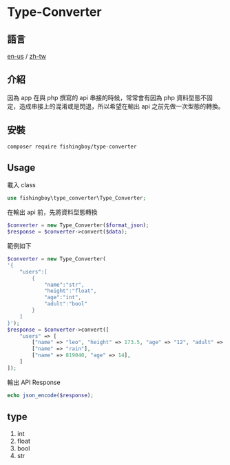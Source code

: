 # Type-Converter

## 語言
[en-us](README.md) / 
[zh-tw](README-zh-tw.md)

## 介紹
因為 app 在與 php 撰寫的 api 串接的時候，常常會有因為 php 資料型態不固定，造成串接上的混淆或是閃退，所以希望在輸出 api 之前先做一次型態的轉換。

## 安裝
```
composer require fishingboy/type-converter
```

## Usage

載入 class
```php
use fishingboy\type_converter\Type_Converter;
```

在輸出 api 前，先將資料型態轉換
```php
$converter = new Type_Converter($format_json);
$response = $converter->convert($data);
```

範例如下
```php
$converter = new Type_Converter(
'{
    "users":[
        {
            "name":"str",
            "height":"float",
            "age":"int",
            "adult":"bool"
        }
    ]
}');
$response = $converter->convert([
    "users" => [
        ["name" => "leo", "height" => 173.5, "age" => "12", "adult" => false],
        ["name" => "rain"],
        ["name" => 819040, "age" => 14],
    ]
]);
```

輸出 API Response
```php
echo json_encode($response);
```

## type
1. int
2. float
3. bool
4. str